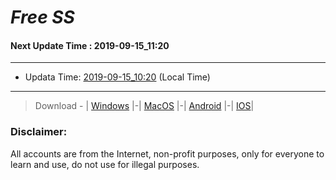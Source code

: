 
# *Free SS*

#### Next Update Time : 2019-09-15_11:20

---
* Updata Time: [2019-09-15_10:20](https://github.com/Geek-007/free-SS/blob/master/2019-09-15_10:20_FreeSS.txt) (Local Time)
---

> Download - | [Windows](https://github.com/shadowsocks/shadowsocks-windows/releases) |-| [MacOS](https://github.com/shadowsocks/shadowsocks-iOS/releases) |-| [Android](https://github.com/shadowsocks/shadowsocks-android/releases) |-| [IOS](https://itunes.apple.com/us/)|

### Disclaimer:
All accounts are from the Internet, non-profit purposes, only for everyone to learn and use, do not use for illegal purposes.
<br>

